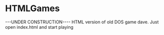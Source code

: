 # HTMLGames
---UNDER CONSTRUCTION----
HTML version of old DOS game dave.
Just open index.html and start playing
